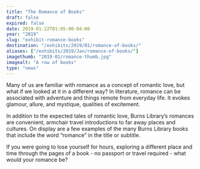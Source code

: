 ```yaml
---
title: "The Romance of Books"
draft: false
expired: false
date: 2019-01-22T01:05:00-04:00
year: "2019"
slug: "exhibit-romance-books"
destination: "/exhibits/2019/01/romance-of-books/"
aliases: ["/exhibits/2019/Jan/romance-of-books/"]
imagethumb: "2019-01/romance-thumb.jpg"
imagealt: "A row of books"
type: "news"
---
```


Many of us are familiar with romance as a concept of romantic love, but what if we looked at it in a different way? In literature, romance can be associated with adventure and things remote from everyday life. It evokes glamour, allure, and mystique, qualities of excitement.

In addition to the expected tales of romantic love, Burns Library’s romances are convenient, armchair travel introductions to far away places and cultures. On display are a few examples of the many Burns Library books that include the word “romance” in the title or subtitle.

If you were going to lose yourself for hours, exploring a different place and time through the pages of a book - no passport or travel required - what would your romance be?
